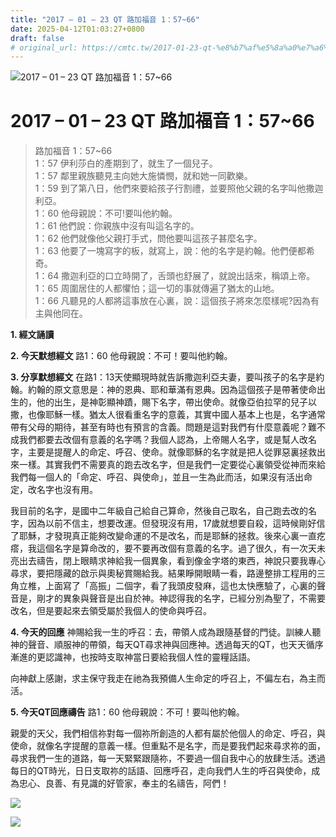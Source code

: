 ```yaml
---
title: "2017 – 01 – 23 QT 路加福音 1：57~66"
date: 2025-04-12T01:03:27+0800
draft: false
# original_url: https://cmtc.tw/2017-01-23-qt-%e8%b7%af%e5%8a%a0%e7%a6%8f%e9%9f%b3-1%ef%bc%9a5766
---
```


![2017 – 01 – 23 QT 路加福音 1：57\~66](/images/qt.jpg   "2017 – 01 – 23 QT 路加福音 1：57\~66")

# 2017 – 01 – 23 QT 路加福音 1：57\~66

> 路加福音 1：57\~66  
> 1：57 伊利莎白的產期到了，就生了一個兒子。  
> 1：57 鄰里親族聽見主向她大施憐憫，就和她一同歡樂。  
> 1：59 到了第八日，他們來要給孩子行割禮，並要照他父親的名字叫他撒迦利亞。  
> 1：60 他母親說：不可!要叫他約翰。  
> 1：61 他們說：你親族中沒有叫這名字的。  
> 1：62 他們就像他父親打手式，問他要叫這孩子甚麼名字。  
> 1：63 他要了一塊寫字的板，就寫上，說：他的名字是約翰。他們便都希奇。  
> 1：64 撒迦利亞的口立時開了，舌頭也舒展了，就說出話來，稱頌上帝。  
> 1：65 周圍居住的人都懼怕；這一切的事就傳遍了猶太的山地。  
> 1：66 凡聽見的人都將這事放在心裏，說：這個孩子將來怎麼樣呢?因為有主與他同在。

**1.  經文誦讀**

**2.  今天默想經文**
路1：60 他母親說：不可！要叫他約翰。

**3. 分享默想經文**
在路1：13天使顯現時就告訴撒迦利亞夫妻，要叫孩子的名字是約翰。約翰的原文意思是：神的恩典、耶和華滿有恩典。因為這個孩子是帶著使命出生的，他的出生，是神彰顯神蹟，賜下名字，帶出使命。就像亞伯拉罕的兒子以撒，也像耶穌一樣。猶太人很看重名字的意義，其實中國人基本上也是，名字通常帶有父母的期待，甚至有時也有預言的含義。問題是這對我們有什麼意義呢？難不成我們都要去改個有意義的名字嗎？我個人認為，上帝賜人名字，或是幫人改名字，主要是提醒人的命定、呼召、使命。就像耶穌的名字就是把人從罪惡裏拯救出來一樣。其實我們不需要真的跑去改名字，但是我們一定要從心裏領受從神而來給我們每一個人的「命定、呼召、與使命」，並且一生為此而活，如果沒有活出命定，改名字也沒有用。

我目前的名字，是國中二年級自己給自己算命，然後自己取名，自己跑去改的名字，因為以前不信主，想要改運。但發現沒有用，17歲就想要自殺，這時候剛好信了耶穌，才發現真正能夠改變命運的不是改名，而是耶穌的拯救。後來心裏一直疙瘩，我這個名字是算命改的，要不要再改個有意義的名字。過了很久，有一次天未亮出去禱告，閉上眼睛求神給我一個異象，看到像金字塔的東西，神說只要我專心尋求，要把隱藏的啟示與奧秘賞賜給我。結果睜開眼睛一看，路邊整排工程用的三角立椎，上面寫了「高振」二個字，看了我頭皮發麻，這也太快應驗了，心裏的聲音是，剛才的異象與聲音是出自於神。神認得我的名字，已經分別為聖了，不需要改名，但是要起來去領受屬於我個人的使命與呼召。

**4. 今天的回應**
神賜給我一生的呼召：去，帶領人成為跟隨基督的門徒。訓練人聽神的聲音、順服神的帶領，每天QT尋求神與回應神。透過每天的QT，也天天循序漸進的更認識神，也按時支取神當日要給我個人性的靈糧話語。

向神獻上感謝，求主保守我走在祂為我預備人生命定的呼召上，不偏左右，為主而活。

**5. 今天QT回應禱告**
路1：60 他母親說：不可！要叫他約翰。

親愛的天父，我們相信祢對每一個祢所創造的人都有屬於他個人的命定、呼召，與使命，就像名字提醒的意義一樣。但重點不是名字，而是要我們起來尋求祢的面，尋求我們一生的道路，每一天緊緊跟隨祢，不要過一個自我中心的放肆生活。透過每日的QT時光，日日支取祢的話語、回應呼召，走向我們人生的呼召與使命，成為忠心、良善、有見識的好管家，奉主的名禱告，阿們！

**![](/images/16195043_10212337414496208_6578195353377682810_n.webp)**

**![](/images/16179466_10212337417216276_387408656888774293_o.webp)**

